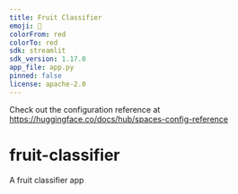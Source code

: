 ```yaml
---
title: Fruit Classifier
emoji: 🦀
colorFrom: red
colorTo: red
sdk: streamlit
sdk_version: 1.17.0
app_file: app.py
pinned: false
license: apache-2.0
---
```


Check out the configuration reference at https://huggingface.co/docs/hub/spaces-config-reference

# fruit-classifier
A fruit classifier app
